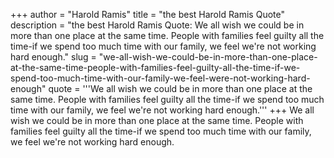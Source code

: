 +++
author = "Harold Ramis"
title = "the best Harold Ramis Quote"
description = "the best Harold Ramis Quote: We all wish we could be in more than one place at the same time. People with families feel guilty all the time-if we spend too much time with our family, we feel we're not working hard enough."
slug = "we-all-wish-we-could-be-in-more-than-one-place-at-the-same-time-people-with-families-feel-guilty-all-the-time-if-we-spend-too-much-time-with-our-family-we-feel-were-not-working-hard-enough"
quote = '''We all wish we could be in more than one place at the same time. People with families feel guilty all the time-if we spend too much time with our family, we feel we're not working hard enough.'''
+++
We all wish we could be in more than one place at the same time. People with families feel guilty all the time-if we spend too much time with our family, we feel we're not working hard enough.
